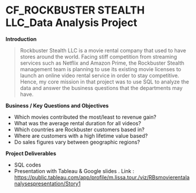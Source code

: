 # CF_ROCKBUSTER STEALTH LLC_Data Analysis Project

**Introduction**

> Rockbuster Stealth LLC is a movie rental company that used to have stores around the world. Facing stiff competition from streaming services such as Netflix and Amazon Prime, the Rockbuster Stealth management team is planning to use its existing movie licenses to launch an online video rental service in order to stay competitive. Hence, my core mission in that project was to use SQL to analyze the data and answer the business questions that the departments may have. 

**Business / Key Questions and Objectives**

+ Which movies contributed the most/least to revenue gain?
+ What was the average rental duration for all videos?
+ Which countries are Rockbuster customers based in?
+ Where are customers with a high lifetime value based?
+ Do sales figures vary between geographic regions?

**Project Deliverables**

+ SQL codes
+ Presentation with Tableau & Google slides . Link : https://public.tableau.com/app/profile/m.lissa.tour./viz/RBsmovierentalanalysespresentation/Story1

